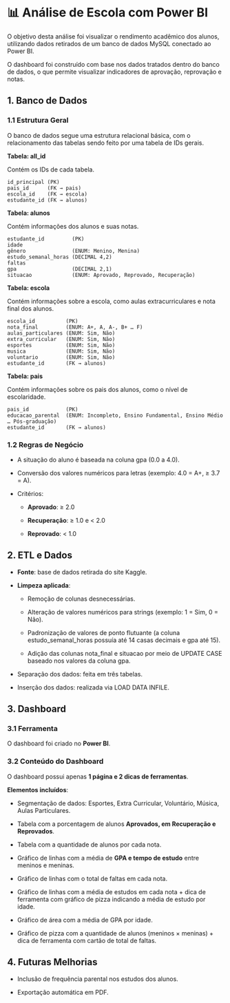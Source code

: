 # 📊 Análise de Escola com Power BI

O objetivo desta análise foi visualizar o rendimento acadêmico dos alunos, utilizando dados retirados de um banco de dados MySQL conectado ao Power BI.

O dashboard foi construído com base nos dados tratados dentro do banco de dados, o que permite visualizar indicadores de aprovação, reprovação e notas.

## 1. Banco de Dados
### 1.1 Estrutura Geral

O banco de dados segue uma estrutura relacional básica, com o relacionamento das tabelas sendo feito por uma tabela de IDs gerais.

**Tabela: all_id**

Contém os IDs de cada tabela.

    id_principal (PK)
    pais_id      (FK → pais)
    escola_id    (FK → escola)
    estudante_id (FK → alunos)


**Tabela: alunos**

Contém informações dos alunos e suas notas.

    estudante_id         (PK)
    idade
    gênero               (ENUM: Menino, Menina)
    estudo_semanal_horas (DECIMAL 4,2)
    faltas
    gpa                  (DECIMAL 2,1)
    situacao             (ENUM: Aprovado, Reprovado, Recuperação)

**Tabela: escola**

Contém informações sobre a escola, como aulas extracurriculares e nota final dos alunos.

    escola_id          (PK)
    nota_final         (ENUM: A+, A, A-, B+ … F)
    aulas_particulares (ENUM: Sim, Não)
    extra_curricular   (ENUM: Sim, Não)
    esportes           (ENUM: Sim, Não)
    musica             (ENUM: Sim, Não)
    voluntario         (ENUM: Sim, Não)
    estudante_id       (FK → alunos)

**Tabela: pais**

Contém informações sobre os pais dos alunos, como o nível de escolaridade.

    pais_id            (PK)
    educacao_parental  (ENUM: Incompleto, Ensino Fundamental, Ensino Médio … Pós-graduação)
    estudante_id       (FK → alunos)

### 1.2 Regras de Negócio

- A situação do aluno é baseada na coluna gpa (0.0 a 4.0).

- Conversão dos valores numéricos para letras (exemplo: 4.0 = A+, ≥ 3.7 = A).

- Critérios:

    - **Aprovado**: ≥ 2.0

    - **Recuperação**: ≥ 1.0 e < 2.0

    - **Reprovado**: < 1.0

## 2. ETL e Dados

- **Fonte**: base de dados retirada do site Kaggle.

- **Limpeza aplicada**:

    - Remoção de colunas desnecessárias.

    - Alteração de valores numéricos para strings (exemplo: 1 = Sim, 0 = Não).

    - Padronização de valores de ponto flutuante (a coluna estudo_semanal_horas possuía até 14 casas decimais e gpa até 15).

    - Adição das colunas nota_final e situacao por meio de UPDATE CASE baseado nos valores da coluna gpa.

- Separação dos dados: feita em três tabelas.

- Inserção dos dados: realizada via LOAD DATA INFILE.

## 3. Dashboard
### 3.1 Ferramenta

O dashboard foi criado no **Power BI**.

### 3.2 Conteúdo do Dashboard

O dashboard possui apenas **1 página e 2 dicas de ferramentas**.

**Elementos incluídos**:

- Segmentação de dados: Esportes, Extra Curricular, Voluntário, Música, Aulas Particulares.

- Tabela com a porcentagem de alunos **Aprovados, em Recuperação e Reprovados**.

- Tabela com a quantidade de alunos por cada nota.

- Gráfico de linhas com a média de **GPA e tempo de estudo** entre meninos e meninas.

- Gráfico de linhas com o total de faltas em cada nota.

- Gráfico de linhas com a média de estudos em cada nota + dica de ferramenta com gráfico de pizza indicando a média de estudo por idade.

- Gráfico de área com a média de GPA por idade.

- Gráfico de pizza com a quantidade de alunos (meninos × meninas) + dica de ferramenta com cartão de total de faltas.

## 4. Futuras Melhorias

- Inclusão de frequência parental nos estudos dos alunos.

- Exportação automática em PDF.
